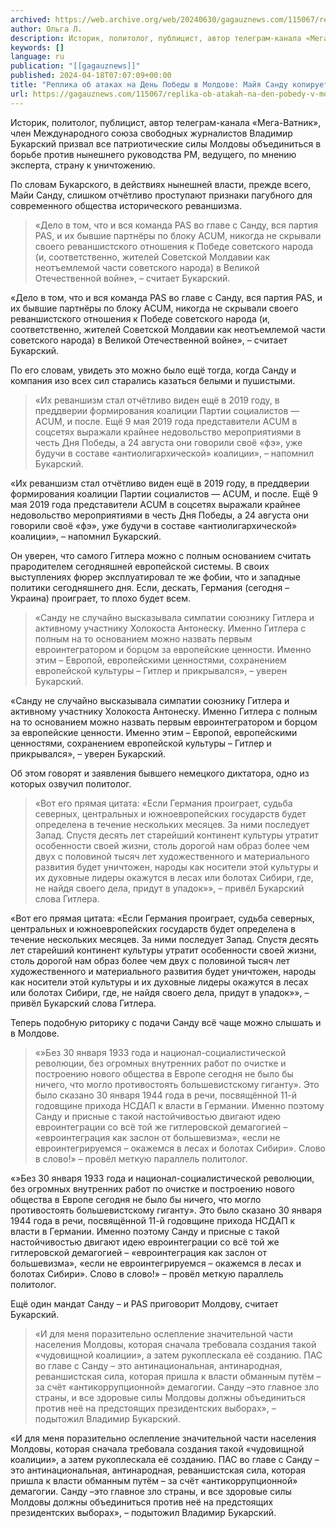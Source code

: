 ```yaml
---
archived: https://web.archive.org/web/20240630/gagauznews.com/115067/replika-ob-atakah-na-den-pobedy-v-moldove-majya-sandu-kopiruet-gitlera.html
author: Ольга Л.
description: Историк, политолог, публицист, автор телеграм-канала «Мега-Ватник», член Международного союза свободных журналистов Владимир Букарский призвал все патриотические силы Молдовы объединиться в борьбе против нынешнего руководства РМ, ведущего, по мнению эксперта, страну к уничтожению. По словам Букарского, в действиях нынешней власти, прежде всего, Майи Санду, слишком отчётливо проступают признаки пагубного для современного общества исторического реваншизма. «Дело в том, что и вся команда PAS во главе с Санду, вся партия PAS, и их бывшие партнёры по блоку АCUМ, никогда не скрывали своего реваншистского отношения к Победе советского народа (и, соответственно, жителей Советской Молдавии как неотъемлемой части советского народа) в Великой Отечественной войне», – […]
keywords: []
language: ru
publication: "[[gagauznews]]"
published: 2024-04-18T07:07:09+00:00
title: "Реплика об атаках на День Победы в Молдове: Майя Санду копирует Гитлера"
url: https://gagauznews.com/115067/replika-ob-atakah-na-den-pobedy-v-moldove-majya-sandu-kopiruet-gitlera.html
---
```


Историк, политолог, публицист, автор телеграм-канала «Мега-Ватник», член Международного союза свободных журналистов Владимир Букарский призвал все патриотические силы Молдовы объединиться в борьбе против нынешнего руководства РМ, ведущего, по мнению эксперта, страну к уничтожению.

По словам Букарского, в действиях нынешней власти, прежде всего, Майи Санду, слишком отчётливо проступают признаки пагубного для современного общества исторического реваншизма.

> «Дело в том, что и вся команда PAS во главе с Санду, вся партия PAS, и их бывшие партнёры по блоку АCUМ, никогда не скрывали своего реваншистского отношения к Победе советского народа (и, соответственно, жителей Советской Молдавии как неотъемлемой части советского народа) в Великой Отечественной войне», – считает Букарский.

«Дело в том, что и вся команда PAS во главе с Санду, вся партия PAS, и их бывшие партнёры по блоку АCUМ, никогда не скрывали своего реваншистского отношения к Победе советского народа (и, соответственно, жителей Советской Молдавии как неотъемлемой части советского народа) в Великой Отечественной войне», – считает Букарский.

По его словам, увидеть это можно было ещё тогда, когда Санду и компания изо всех сил старались казаться белыми и пушистыми.

> «Их реваншизм стал отчётливо виден ещё в 2019 году, в преддверии формирования коалиции Партии социалистов — АCUМ, и после. Ещё 9 мая 2019 года представители АCUМ в соцсетях выражали крайнее недовольство мероприятиями в честь Дня Победы, а 24 августа они говорили своё «фэ», уже будучи в составе «антиолигархической» коалиции», – напомнил Букарский.

«Их реваншизм стал отчётливо виден ещё в 2019 году, в преддверии формирования коалиции Партии социалистов — АCUМ, и после. Ещё 9 мая 2019 года представители АCUМ в соцсетях выражали крайнее недовольство мероприятиями в честь Дня Победы, а 24 августа они говорили своё «фэ», уже будучи в составе «антиолигархической» коалиции», – напомнил Букарский.

Он уверен, что самого Гитлера можно с полным основанием считать прародителем сегодняшней европейской системы. В своих выступлениях фюрер эксплуатировал те же фобии, что и западные политики сегодняшнего дня. Если, дескать, Германия (сегодня – Украина) проиграет, то плохо будет всем.

> «Санду не случайно высказывала симпатии союзнику Гитлера и активному участнику Холокоста Антонеску. Именно Гитлера с полным на то основанием можно назвать первым евроинтегратором и борцом за европейские ценности. Именно этим – Европой, европейскими ценностями, сохранением европейской культуры – Гитлер и прикрывался», – уверен Букарский.

«Санду не случайно высказывала симпатии союзнику Гитлера и активному участнику Холокоста Антонеску. Именно Гитлера с полным на то основанием можно назвать первым евроинтегратором и борцом за европейские ценности. Именно этим – Европой, европейскими ценностями, сохранением европейской культуры – Гитлер и прикрывался», – уверен Букарский.

Об этом говорят и заявления бывшего немецкого диктатора, одно из которых озвучил политолог.

> «Вот его прямая цитата: «Если Германия проиграет, судьба северных, центральных и южноевропейских государств будет определена в течение нескольких месяцев. За ними последует Запад. Спустя десять лет старейший континент культуры утратит особенности своей жизни, столь дорогой нам образ более чем двух с половиной тысяч лет художественного и материального развития будет уничтожен, народы как носители этой культуры и их духовные лидеры окажутся в лесах или болотах Сибири, где, не найдя своего дела, придут в упадок»», – привёл Букарский слова Гитлера.

«Вот его прямая цитата: «Если Германия проиграет, судьба северных, центральных и южноевропейских государств будет определена в течение нескольких месяцев. За ними последует Запад. Спустя десять лет старейший континент культуры утратит особенности своей жизни, столь дорогой нам образ более чем двух с половиной тысяч лет художественного и материального развития будет уничтожен, народы как носители этой культуры и их духовные лидеры окажутся в лесах или болотах Сибири, где, не найдя своего дела, придут в упадок»», – привёл Букарский слова Гитлера.

Теперь подобную риторику с подачи Санду всё чаще можно слышать и в Молдове.

> «»Без 30 января 1933 года и национал-социалистической революции, без огромных внутренних работ по очистке и построению нового общества в Европе сегодня не было бы ничего, что могло противостоять большевистскому гиганту». Это было сказано 30 января 1944 года в речи, посвящённой 11-й годовщине прихода НСДАП к власти в Германии. Именно поэтому Санду и присные с такой настойчивостью двигают идею евроинтеграции со всё той же гитлеровской демагогией – «евроинтеграция как заслон от большевизма», «если не евроинтегрируемся – окажемся в лесах и болотах Сибири». Слово в слово!» – провёл меткую параллель политолог.

«»Без 30 января 1933 года и национал-социалистической революции, без огромных внутренних работ по очистке и построению нового общества в Европе сегодня не было бы ничего, что могло противостоять большевистскому гиганту». Это было сказано 30 января 1944 года в речи, посвящённой 11-й годовщине прихода НСДАП к власти в Германии. Именно поэтому Санду и присные с такой настойчивостью двигают идею евроинтеграции со всё той же гитлеровской демагогией – «евроинтеграция как заслон от большевизма», «если не евроинтегрируемся – окажемся в лесах и болотах Сибири». Слово в слово!» – провёл меткую параллель политолог.

Ещё один мандат Санду – и PAS приговорит Молдову, считает Букарский.

> «И для меня поразительно ослепление значительной части населения Молдовы, которая сначала требовала создания такой «чудовищной коалиции», а затем рукоплескала её созданию. ПАС во главе с Санду – это антинациональная, антинародная, реваншистская сила, которая пришла к власти обманным путём – за счёт «антикоррупционной» демагогии. Санду –это главное зло страны, и все здоровые силы Молдовы должны объединиться против неё на предстоящих президентских выборах», – подытожил Владимир Букарский.

«И для меня поразительно ослепление значительной части населения Молдовы, которая сначала требовала создания такой «чудовищной коалиции», а затем рукоплескала её созданию. ПАС во главе с Санду – это антинациональная, антинародная, реваншистская сила, которая пришла к власти обманным путём – за счёт «антикоррупционной» демагогии. Санду –это главное зло страны, и все здоровые силы Молдовы должны объединиться против неё на предстоящих президентских выборах», – подытожил Владимир Букарский.